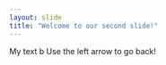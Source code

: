 ```yaml
---
layout: slide
title: "Welcome to our second slide!"
---
```

My text b
Use the left arrow to go back!
